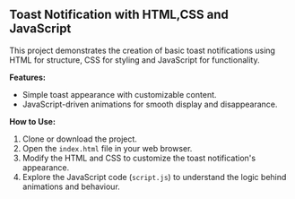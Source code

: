 ## Toast Notification with HTML,CSS and JavaScript

This project demonstrates the creation of basic toast notifications using HTML for structure, CSS for styling and JavaScript for functionality.

**Features:**

- Simple toast appearance with customizable content.
- JavaScript-driven animations for smooth display and disappearance.

**How to Use:**

1. Clone or download the project.
2. Open the `index.html` file in your web browser.
3. Modify the HTML and CSS to customize the toast notification's appearance.
4. Explore the JavaScript code (`script.js`) to understand the logic behind animations and behaviour.
